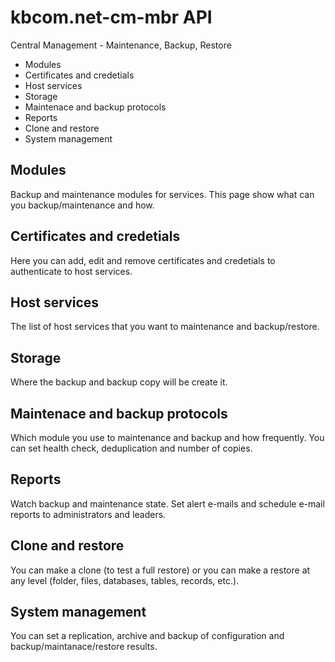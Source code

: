 # kbcom.net-cm-mbr API
Central Management - Maintenance, Backup, Restore

- Modules
- Certificates and credetials
- Host services
- Storage
- Maintenace and backup protocols
- Reports
- Clone and restore
- System management

## Modules
Backup and maintenance modules for services. This page show what can you backup/maintenance and how.

## Certificates and credetials
Here you can add, edit and remove certificates and credetials to authenticate to host services.

## Host services
The list of host services that you want to maintenance and backup/restore.

## Storage
Where the backup and backup copy will be create it.

## Maintenace and backup protocols
Which module you use to maintenance and backup and how frequently. You can set health check, deduplication and number of copies.

## Reports
Watch backup and maintenance state. Set alert e-mails and schedule e-mail reports to administrators and leaders.

## Clone and restore
You can make a clone (to test a full restore) or you can make a restore at any level (folder, files, databases, tables, records, etc.).

## System management
You can set a replication, archive and backup of configuration and backup/maintanace/restore results.
